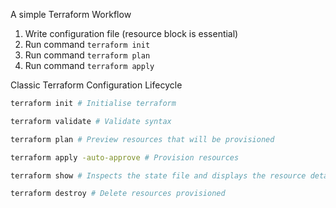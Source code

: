 A simple Terraform Workflow
1. Write configuration file (resource block is essential)
1. Run command `terraform init`
1. Run command `terraform plan`
1. Run command `terraform apply`

Classic Terraform Configuration Lifecycle
```bash
terraform init # Initialise terraform

terraform validate # Validate syntax

terraform plan # Preview resources that will be provisioned

terraform apply -auto-approve # Provision resources

terraform show # Inspects the state file and displays the resource details

terraform destroy # Delete resources provisioned
```
